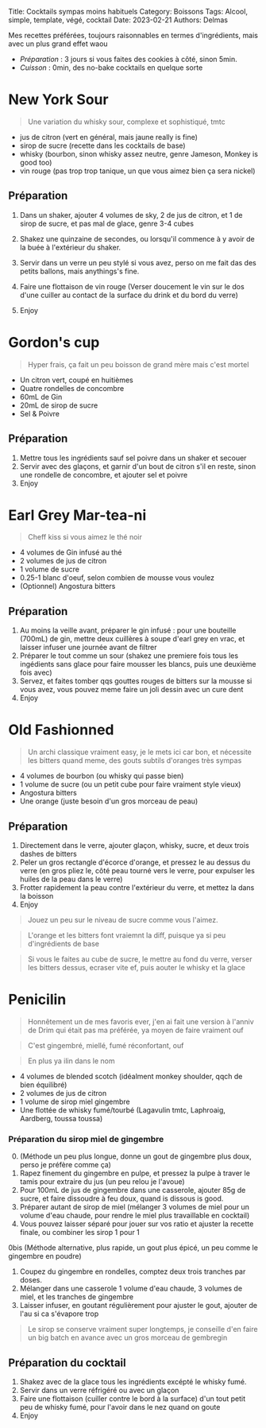 Title: Cocktails sympas moins habituels
Category: Boissons
Tags: Alcool, simple, template, végé, cocktail
Date: 2023-02-21
Authors: Delmas

Mes recettes préférées, toujours raisonnables en termes d'ingrédients, mais avec un plus grand effet waou

- *Préparation* : 3 jours si vous faites des cookies à côté, sinon 5min.
- *Cuisson* : 0min, des no-bake cocktails en quelque sorte

# New York Sour
> Une variation du whisky sour, complexe et sophistiqué, tmtc

  - jus de citron (vert en général, mais jaune really is fine)
  - sirop de sucre (recette dans les cocktails de base)
  - whisky (bourbon, sinon whisky assez neutre, genre Jameson, Monkey is good too)
  - vin rouge (pas trop trop tanique, un que vous aimez bien ça sera nickel)

## Préparation
  
  1. Dans un shaker, ajouter 4 volumes de sky, 2 de jus de citron, et 1 de sirop de sucre, et pas mal de glace, genre 3-4 cubes


  2. Shakez une quinzaine de secondes, ou lorsqu'il commence à y avoir de la buée à l'extérieur du shaker.

  3. Servir dans un verre un peu stylé si vous avez, perso on me fait das des petits ballons, mais anythings's fine.
  4. Faire une flottaison de vin rouge (Verser doucement le vin sur le dos d'une cuiller au contact de la surface du drink et du bord du verre)
  5. Enjoy



# Gordon's cup
> Hyper frais, ça fait un peu boisson de grand mère mais c'est mortel

  - Un citron vert, coupé en huitièmes
  - Quatre rondelles de concombre
  - 60mL de Gin 
  - 20mL de sirop de sucre
  - Sel & Poivre

## Préparation

  1. Mettre tous les ingrédients sauf sel poivre dans un shaker et secouer
  2. Servir avec des glaçons, et garnir d'un bout de citron s'il en reste, sinon une rondelle de concombre, et ajouter sel et poivre
  3. Enjoy


# Earl Grey Mar-tea-ni
> Cheff kiss si vous aimez le thé noir

  - 4 volumes de Gin infusé au thé
  - 2 volumes de jus de citron
  - 1 volume de sucre
  - 0.25-1 blanc d'oeuf, selon combien de mousse vous voulez
  - (Optionnel) Angostura bitters


## Préparation

  1. Au moins la veille avant, préparer le gin infusé : pour une bouteille (700mL) de gin, mettre deux cuillères à soupe d'earl grey en vrac, et laisser infuser une journée avant de filtrer
  2. Préparer le tout comme un sour (shakez une premiere fois tous les ingédients sans glace pour faire mousser les blancs, puis une deuxième fois avec)
  3. Servez, et faites tomber qqs gouttes rouges de bitters sur la mousse si vous avez, vous pouvez meme faire un joli dessin avec un cure dent
  4. Enjoy

# Old Fashionned
> Un archi classique vraiment easy, je le mets ici car bon, et nécessite les bitters quand meme, des gouts subtils d'oranges très sympas

  - 4 volumes de bourbon (ou whisky qui passe bien)
  - 1 volume de sucre (ou un petit cube pour faire vraiment style vieux)
  - Angostura bitters
  - Une orange (juste besoin d'un gros morceau de peau)


## Préparation

  1. Directement dans le verre, ajouter glaçon, whisky, sucre, et deux trois dashes de bitters
  2. Peler un gros rectangle d'écorce d'orange, et pressez le au dessus du verre (en gros pliez le, côté peau tourné vers le verre, pour expulser les huiles de la peau dans le verre)
  3. Frotter rapidement la peau contre l'extérieur du verre, et mettez la dans la boisson
  4. Enjoy
>Jouez un peu sur le niveau de sucre comme vous l'aimez.

>L'orange et les bitters font vraiemnt la diff, puisque ya si peu d'ingrédients de base

>Si vous le faites au cube de sucre, le mettre au fond du verre, verser les bitters dessus, ecraser vite ef, puis aouter le whisky et la glace


# Penicilin
> Honnêtement un de mes favoris ever, j'en ai fait une version à l'anniv de Drim qui était pas ma préférée, ya moyen de faire vraiment ouf

> C'est gingembré, miellé, fumé réconfortant, ouf

> En plus ya ilin dans le nom

  - 4 volumes de blended scotch (idéalment monkey shoulder, qqch de bien équilibré)
  - 2 volumes de jus de citron
  - 1 volume de sirop miel gingembre
  - Une flottée de whisky fumé/tourbé (Lagavulin tmtc, Laphroaig, Aardberg, toussa toussa)


### Préparation du sirop miel de gingembre

  0. (Méthode un peu plus longue, donne un gout de gingembre plus doux, perso je préfère comme ça)
  1. Rapez finement du gingembre en pulpe, et pressez la pulpe à traver le tamis pour extraire du jus (un peu relou je l'avoue)
  2. Pour 100mL de jus de gingembre dans une casserole, ajouter 85g de sucre, et faire dissoudre à feu doux, quand is dissous is good.
  3. Préparer autant de sirop de miel (mélanger 3 volumes de miel pour un volume d'eau chaude, pour rendre le miel plus travaillable en cocktail)
  4. Vous pouvez laisser séparé pour jouer sur vos ratio et ajuster la recette finale, ou combiner les sirop 1 pour 1

  0bis (Méthode alternative, plus rapide, un gout plus épicé, un peu comme le gingembre en poudre)
  1. Coupez du gingembre en rondelles, comptez deux trois tranches par doses.
  2. Mélanger dans une casserole 1 volume d'eau chaude, 3 volumes de miel, et les tranches de gingembre
  3. Laisser infuser, en goutant régulièrement pour ajuster le gout, ajouter de l'au si ca s'évapore trop
> Le sirop se conserve vraiment super longtemps, je conseille d'en faire un big batch en avance avec un gros morceau de gembregin

## Préparation du cocktail

  1. Shakez avec de la glace tous les ingrédients excépté le whisky fumé.
  2. Servir dans un verre réfrigéré ou avec un glaçon
  3. Faire une flottaison (cuiller contre le bord à la surface) d'un tout petit peu de whisky fumé, pour l'avoir dans le nez quand on goute
  4. Enjoy

